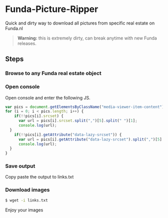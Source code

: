# Funda-Picture-Ripper
Quick and dirty way to download all pictures from specific real estate on Funda.nl

> **Warning:** this is extremely dirty, can break anytime with new Funda releases.

## Steps

### Browse to any Funda real estate object

### Open console

Open console and enter the following JS.

```javascript
var pics = document.getElementsByClassName("media-viewer-item-content");
for (i = 0; i < pics.length; i++) {
    if(!!pics[i].srcset) {
      var url = pics[i].srcset.split(",")[5].split(" ")[1];
      console.log(url); 
  }
    if(!!pics[i].getAttribute("data-lazy-srcset")) {
      var url = pics[i].getAttribute("data-lazy-srcset").split(",")[5].split(" ")[1];
      console.log(url); 
  }
}
```

### Save output 

Copy paste the output to links.txt

### Download images

```bash
$ wget -i links.txt
```

Enjoy your images
